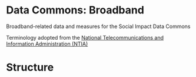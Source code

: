 # Data Commons: Broadband
Broadband-related data and measures for the Social Impact Data Commons

Terminology adopted from the [National Telecommunications and Information Administration (NTIA)](https://broadbandusa.ntia.doc.gov/sites/default/files/publication-pdfs/bbusa_broadband_glossary.pdf)

# Structure

